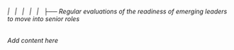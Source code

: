###### |   |   |   |   |   ├── Regular evaluations of the readiness of emerging leaders to move into senior roles

*Add content here*
